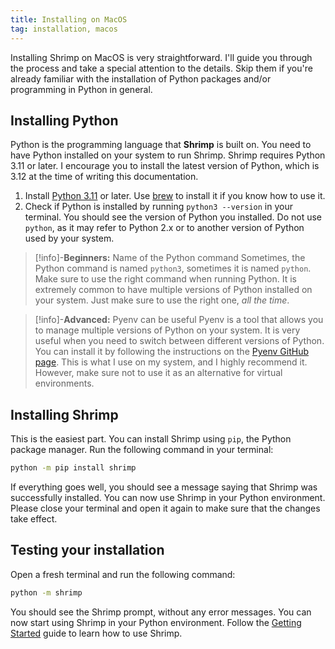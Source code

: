 ```yaml
---
title: Installing on MacOS
tag: installation, macos
---
```


Installing Shrimp on MacOS is very straightforward. I'll guide you through the process and take a special attention to the details. Skip them if you're already familiar with the installation of Python packages and/or programming in Python in general.

## Installing Python

Python is the programming language that **Shrimp** is built on. You need to have Python installed on your system to run Shrimp. Shrimp requires Python 3.11 or later. I encourage you to install the latest version of Python, which is 3.12 at the time of writing this documentation.

1. Install [Python 3.11](https://www.python.org/downloads/) or later. Use [brew](https://brew.sh/) to install it if you know how to use it.
2. Check if Python is installed by running `python3 --version` in your terminal. You should see the version of Python you installed. Do not use `python`, as it may refer to Python 2.x or to another version of Python used by your system.

>[!info]-**Beginners:** Name of the Python command
> Sometimes, the Python command is named `python3`, sometimes it is named `python`. Make sure to use the right command when running Python. It is extremely common to have multiple versions of Python installed on your system. Just make sure to use the right one, _all the time_.

>[!info]-**Advanced:** Pyenv can be useful
> Pyenv is a tool that allows you to manage multiple versions of Python on your system. It is very useful when you need to switch between different versions of Python. You can install it by following the instructions on the [Pyenv GitHub page](https://github.com/pyenv/pyenv). This is what I use on my system, and I highly recommend it. However, make sure not to use it as an alternative for virtual environments.


## Installing Shrimp

This is the easiest part. You can install Shrimp using `pip`, the Python package manager. Run the following command in your terminal:

```bash
python -m pip install shrimp
```

If everything goes well, you should see a message saying that Shrimp was successfully installed. You can now use Shrimp in your Python environment. Please close your terminal and open it again to make sure that the changes take effect.

## Testing your installation

Open a fresh terminal and run the following command:

```bash
python -m shrimp
```

You should see the Shrimp prompt, without any error messages. You can now start using Shrimp in your Python environment. Follow the [Getting Started](/getting-started) guide to learn how to use Shrimp.
